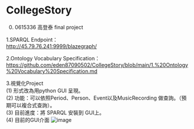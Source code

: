 # CollegeStory
0. 0615336 高登泰 final project

1.SPARQL Endpoint：<br>http://45.79.76.241:9999/blazegraph/

2.Ontology Vocabulary Specification：<br>https://github.com/eden87090502/CollegeStory/blob/main/1.%20Ontology%20Vocabulary%20Specification.md

3.視覺化Project<br>
  (1) 形式改為用python GUI 呈現。<br>
  (2) 功能：可以依照Period、Person、Event以及MusicRecording 做查詢。（預期可以複合式查詢）。<br>
  (3) 目前進度：將 SPARQL 安裝到 GUI上。<br>
  (4) 目前的GUI介面
  ![image](https://user-images.githubusercontent.com/49372467/122119264-8e51bf80-ce5b-11eb-9c39-683c7d331108.png)



